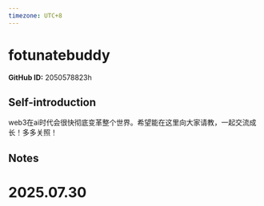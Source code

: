 ```yaml
---
timezone: UTC+8
---
```


# fotunatebuddy

**GitHub ID:** 2050578823h

## Self-introduction

web3在ai时代会很快彻底变革整个世界。希望能在这里向大家请教，一起交流成长！多多关照！

## Notes

<!-- Content_START -->

# 2025.07.30


<!-- Content_END -->